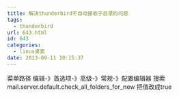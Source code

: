 ```yaml
---
title: 解决thunderbird不自动接收子目录的问题
tags:
  - thunderbird
url: 643.html
id: 643
categories:
  - linux桌面
date: 2013-09-11 10:15:37
---
```


菜单路径 编辑-》首选项-》高级-》常规-》配置编辑器 搜索 mail.server.default.check\_all\_folders\_for\_new 把值改成true